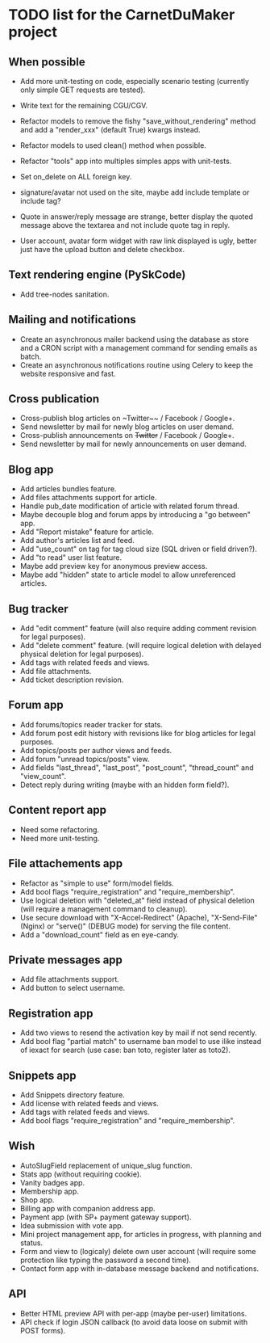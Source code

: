 # TODO list for the CarnetDuMaker project

## When possible

- Add more unit-testing on code, especially scenario testing (currently only simple GET requests are tested).
- Write text for the remaining CGU/CGV.
- Refactor models to remove the fishy "save_without_rendering" method and add a "render_xxx" (default True) kwargs instead.
- Refactor models to used clean() method when possible.
- Refactor "tools" app into multiples simples apps with unit-tests.

- Set on_delete on ALL foreign key.
- signature/avatar not used on the site, maybe add include template or include tag?
- Quote in answer/reply message are strange, better display the quoted message above the textarea and not include quote tag in reply.

- User account, avatar form widget with raw link displayed is ugly, better just have the upload button and delete checkbox.

## Text rendering engine (PySkCode)

- Add tree-nodes sanitation.

## Mailing and notifications

- Create an asynchronous mailer backend using the database as store and a CRON script with a management command for sending emails as batch.
- Create an asynchronous notifications routine using Celery to keep the website responsive and fast.

## Cross publication

- Cross-publish blog articles on ~Twitter~~ / Facebook / Google+.
- Send newsletter by mail for newly blog articles on user demand.
- Cross-publish announcements on ~~Twitter~~ / Facebook / Google+.
- Send newsletter by mail for newly announcements on user demand.

## Blog app

- Add articles bundles feature.
- Add files attachments support for article.
- Handle pub_date modification of article with related forum thread.
- Maybe decouple blog and forum apps by introducing a "go between" app.
- Add "Report mistake" feature for article.
- Add author's articles list and feed.
- Add "use_count" on tag for tag cloud size (SQL driven or field driven?).
- Add "to read" user list feature.
- Maybe add preview key for anonymous preview access.
- Maybe add "hidden" state to article model to allow unreferenced articles.

## Bug tracker

- Add "edit comment" feature (will also require adding comment revision for legal purposes).
- Add "delete comment" feature. (will require logical deletion with delayed physical deletion for legal purposes).
- Add tags with related feeds and views.
- Add file attachments.
- Add ticket description revision.

## Forum app

- Add forums/topics reader tracker for stats.
- Add forum post edit history with revisions like for blog articles for legal purposes.
- Add topics/posts per author views and feeds.
- Add forum "unread topics/posts" view.
- Add fields "last_thread", "last_post", "post_count", "thread_count" and "view_count".
- Detect reply during writing (maybe with an hidden form field?).

## Content report app

- Need some refactoring.
- Need more unit-testing.

## File attachements app

- Refactor as "simple to use" form/model fields.
- Add bool flags "require_registration" and "require_membership".
- Use logical deletion with "deleted_at" field instead of physical deletion (will require a management command to cleanup).
- Use secure download with "X-Accel-Redirect" (Apache), "X-Send-File" (Nginx) or "serve()" (DEBUG mode) for serving the file content.
- Add a "download_count" field as en eye-candy.

## Private messages app

- Add file attachments support.
- Add button to select username.

## Registration app

- Add two views to resend the activation key by mail if not send recently.
- Add bool flag "partial match" to username ban model to use ilike instead of iexact for search (use case: ban toto, register later as toto2).

## Snippets app

- Add Snippets directory feature.
- Add license with related feeds and views.
- Add tags with related feeds and views.
- Add bool flags "require_registration" and "require_membership".

## Wish

- AutoSlugField replacement of unique_slug function.
- Stats app (without requiring cookie).
- Vanity badges app.
- Membership app.
- Shop app.
- Billing app with companion address app.
- Payment app (with SP+ payment gateway support).
- Idea submission with vote app.
- Mini project management app, for articles in progress, with planning and status.
- Form and view to (logicaly) delete own user account (will require some protection like typing the password a second time).
- Contact form app with in-database message backend and notifications.

## API

- Better HTML preview API with per-app (maybe per-user) limitations.
- API check if login JSON callback (to avoid data loose on submit with POST forms).
